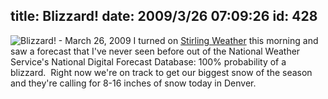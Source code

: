 title: Blizzard!
date: 2009/3/26 07:09:26
id: 428
---
![Blizzard! - March 26, 2009](http://www.s-church.net/journal_images/WindowsLiveWriter/Blizzard_724F/Blizzard20090326_3.png "Blizzard! - March 26, 2009") I turned on [Stirling Weather](http://www.s-church.net/Windows.aspx?ID=0) this morning and saw a forecast that I've never seen before out of the National Weather Service's National Digital Forecast Database: 100% probability of a blizzard.  Right now we're on track to get our biggest snow of the season and they're calling for 8-16 inches of snow today in Denver.